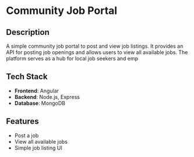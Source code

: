 # Community Job Portal

## Description

A simple community job portal to post and view job listings. It provides an API for posting job openings and allows users to view all available jobs. The platform serves as a hub for local job seekers and emp

## Tech Stack

- **Frontend**: Angular
- **Backend**: Node.js, Express
- **Database**: MongoDB

## Features

- Post a job
- View all available jobs
- Simple job listing UI
